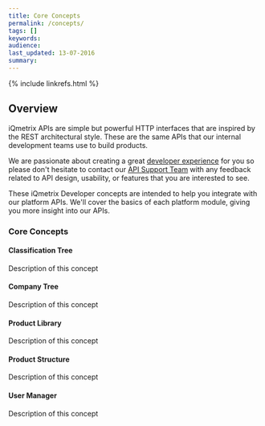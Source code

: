```yaml
---
title: Core Concepts
permalink: /concepts/
tags: []
keywords: 
audience: 
last_updated: 13-07-2016
summary: 
---
```

{% include linkrefs.html %}

## Overview

iQmetrix APIs are simple but powerful HTTP interfaces that are inspired by the REST architectural style. These are the same APIs that our internal development teams use to build products.

We are passionate about creating a great [developer experience](http://www.iqmetrix.com/our-company) for you so please don't hesitate to contact our <a href="mailto:{{site.support_email}}?subject=API Feedback">API Support Team</a> with any feedback related to API design, usability, or features that you are interested to see.

These iQmetrix Developer concepts are intended to help you integrate with our platform APIs. We'll cover the basics of each platform module, giving you more insight into our APIs. 

### Core Concepts

#### Classification Tree

Description of this concept

#### Company Tree

Description of this concept

#### Product Library

Description of this concept

#### Product Structure

Description of this concept

#### User Manager

Description of this concept
